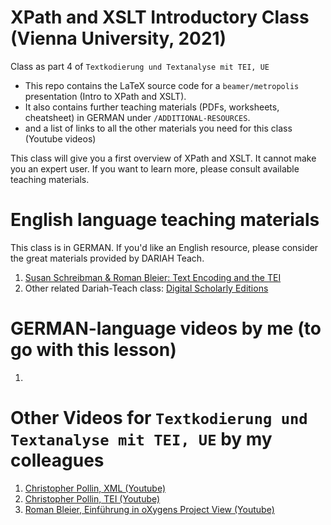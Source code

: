 # XPath and XSLT Introductory Class (Vienna University, 2021)
Class as part 4 of `Textkodierung und Textanalyse mit TEI, UE`

* This repo contains the LaTeX source code for a `beamer/metropolis` presentation (Intro to XPath and XSLT). 
* It also contains further teaching materials (PDFs, worksheets, cheatsheet) in GERMAN under `/ADDITIONAL-RESOURCES`.
* and a list of links to all the other materials you need for this class (Youtube videos)

This class will give you a first overview of XPath and XSLT. It cannot make you an expert user. If you want to learn more, please consult available teaching materials.

# English language teaching materials 
This class is in GERMAN. If you'd like an English resource, please consider the great materials provided by DARIAH Teach.
1. [Susan Schreibman & Roman Bleier: Text Encoding and the TEI](https://teach.dariah.eu/mod/page/view.php?id=197)
2. Other related Dariah-Teach class: [Digital Scholarly Editions](https://teach.dariah.eu/course/view.php?id=32)

# GERMAN-language videos by me (to go with this lesson)
1. 

# Other Videos for `Textkodierung und Textanalyse mit TEI, UE` by my colleagues 
1. [Christopher Pollin, XML (Youtube)](https://www.youtube.com/watch?v=1ap-zO_bTMs)
2. [Christopher Pollin, TEI (Youtube)](https://www.youtube.com/watch?v=j0VwsoGEfrk&feature=youtu.be)
3. [Roman Bleier, Einführung in oXygens Project View (Youtube)](https://www.youtube.com/watch?v=qqvF2WG8t6A&feature=youtu.be)
